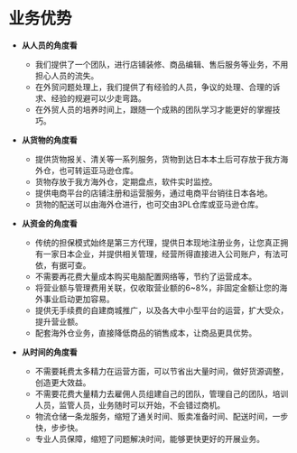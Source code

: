 # 业务优势

* **从人员的角度看**

  * 我们提供了一个团队，进行店铺装修、商品编辑、售后服务等业务，不用担心人员的流失。
  * 在外贸问题处理上，我们提供了有经验的人员，争议的处理、合理的诉求、经验的规避可以少走弯路。
  * 在外贸人员的培养时间上，跟随一个成熟的团队学习才能更好的掌握技巧。

* **从货物的角度看**

  * 提供货物报关、清关等一系列服务，货物到达日本本土后可存放于我方海外仓，也可转运亚马逊仓库。
  * 货物存放于我方海外仓，定期盘点，软件实时监控。
  * 提供电商平台的店铺注册和运营服务，通过电商平台销往日本各地。
  * 货物的配送可以由海外仓进行，也可交由3PL仓库或亚马逊仓库。

* **从资金的角度看**

  * 传统的担保模式始终是第三方代理，提供日本现地注册业务，让您真正拥有一家日本企业，并提供相关管理，经营所得直接进入公司账户，有法可依，有据可查。
  * 不需要再花费大量成本购买电脑配置网络等，节约了运营成本。
  * 将营业额与管理费用关联，仅收取营业额的6~8%，非固定金额让您的海外事业启动更加容易。
  * 提供无手续费的自建商城推广，以及各大中小型平台的运营，扩大受众，提升营业额。
  * 配套海外仓业务，直接降低商品的销售成本，让商品更具优势。

* **从时间的角度看**
  * 不需要耗费太多精力在运营方面，可以节省出大量时间，做好货源调整，创造更大效益。
  * 不需要花费大量精力去雇佣人员组建自己的团队，管理自己的团队，培训人员，监管人员，业务随时可以开始，不会错过商机。
  * 物流仓储一条龙服务，缩短了通关时间、贩卖准备时间、配送时间，一步快，步步快。
  * 专业人员保障，缩短了问题解决时间，能够更快更好的开展业务。

